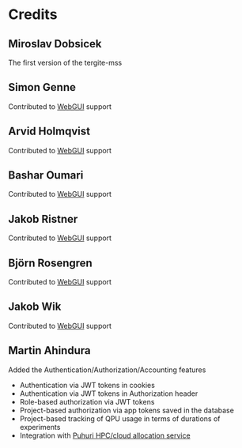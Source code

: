 # Credits

## Miroslav Dobsicek

The first version of the tergite-mss

## Simon Genne

Contributed to [WebGUI](../tergite-webgui/) support

## Arvid Holmqvist

Contributed to [WebGUI](../tergite-webgui) support

## Bashar Oumari

Contributed to [WebGUI](../tergite-webgui) support

## Jakob Ristner

Contributed to [WebGUI](../tergite-webgui) support

## Björn Rosengren

Contributed to [WebGUI](../tergite-webgui) support

## Jakob Wik

Contributed to [WebGUI](../tergite-webgui) support

## Martin Ahindura

Added the Authentication/Authorization/Accounting features

- Authentication via JWT tokens in cookies
- Authentication via JWT tokens in Authorization header
- Role-based authorization via JWT tokens
- Project-based authorization via app tokens saved in the database
- Project-based tracking of QPU usage in terms of durations of experiments
- Integration with [Puhuri HPC/cloud allocation service](https://puhuri.io/)
